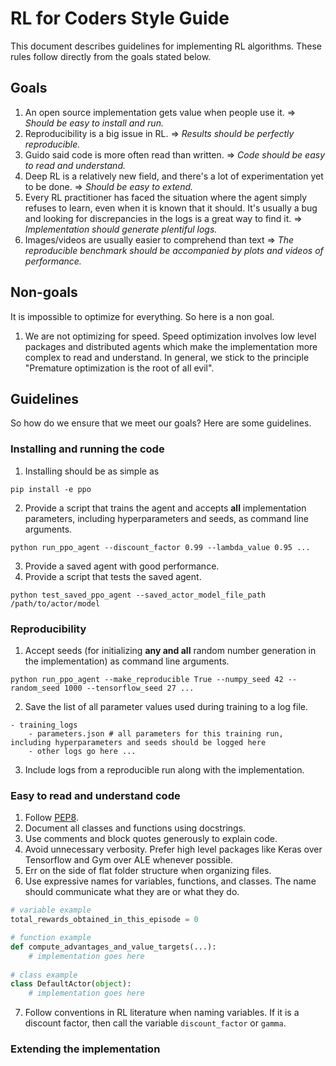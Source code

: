 # RL for Coders Style Guide

This document describes guidelines for implementing RL algorithms. These rules 
follow directly from the goals stated below.

## Goals

1. An open source implementation gets value when people use it. => *Should be easy to install and run.*
2. Reproducibility is a big issue in RL. => *Results should be perfectly reproducible.*
3. Guido said code is more often read than written. => *Code should be easy to read and understand.*
3. Deep RL is a relatively new field, and there's a lot of experimentation yet to be done. => *Should be easy to extend.*
4. Every RL practitioner has faced the situation where the agent simply refuses to learn, even when it is known that it should.
It's usually a bug and looking for discrepancies in the logs is a great way to find it. => *Implementation should generate 
plentiful logs.*
5. Images/videos are usually easier to comprehend than  text => *The reproducible benchmark should be accompanied by plots and 
videos of performance.*

## Non-goals

It is impossible to optimize for everything. So here is a non goal.

1. We are not optimizing for speed. Speed optimization involves low level packages and distributed agents which make the 
implementation more complex to read and understand. In general, we stick to the principle "Premature optimization is the root 
of all evil".

## Guidelines

So how do we ensure that we meet our goals? Here are some guidelines. 

### Installing and running the code
 
1. Installing should be as simple as 

```
pip install -e ppo
```

2. Provide a script that trains the agent and accepts **all** implementation parameters, including hyperparameters and seeds,
as command line arguments. 

```
python run_ppo_agent --discount_factor 0.99 --lambda_value 0.95 ...
```

3. Provide a saved agent with good performance. 
4. Provide a script that tests the saved agent.

```
python test_saved_ppo_agent --saved_actor_model_file_path /path/to/actor/model
```

### Reproducibility

1. Accept seeds (for initializing **any and all** random number generation in the implementation) as command line arguments. 

```
python run_ppo_agent --make_reproducible True --numpy_seed 42 --random_seed 1000 --tensorflow_seed 27 ...
```

2. Save the list of all parameter values used during training to a log file.

```
- training_logs
    - parameters.json # all parameters for this training run, including hyperparameters and seeds should be logged here
    - other logs go here ...
```
3. Include logs from a reproducible run along with the implementation.

### Easy to read and understand code

1. Follow [PEP8](https://www.python.org/dev/peps/pep-0008/). 
2. Document all classes and functions using docstrings.
3. Use comments and block quotes generously to explain code.
4. Avoid unnecessary verbosity. Prefer high level packages like Keras over Tensorflow and Gym over ALE whenever possible.
5. Err on the side of flat folder structure when organizing files.
6. Use expressive names for variables, functions, and classes. The name should communicate what they are or what they do.

```python
# variable example
total_rewards_obtained_in_this_episode = 0

# function example
def compute_advantages_and_value_targets(...):
    # implementation goes here
    
# class example 
class DefaultActor(object):
    # implementation goes here
```
7. Follow conventions in RL literature when naming variables. If it is a discount factor, then call the variable 
`discount_factor` or `gamma`. 

### Extending the implementation











